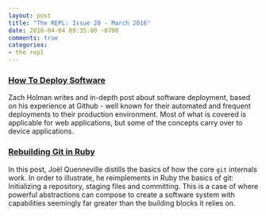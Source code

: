```yaml
---
layout: post
title: "The REPL: Issue 20 - March 2016"
date: 2016-04-04 09:35:00 -0700
comments: true
categories:
- the repl
---
```


### [How To Deploy Software][1]

Zach Holman writes and in-depth post about software deployment, based on his experience at Github - well known for their automated and frequent deployments to their production environment. Most of what is covered is applicable for web applications, but some of the concepts carry over to device applications.

### [Rebuilding Git in Ruby][2]

In this post, Joël Quenneville distills the basics of how the core `git` internals work. In order to illustrate, he reimplements in Ruby the basics of git: Initializing a repository, staging files and committing. This is a case of where powerful abstractions can compose to create a software system with capabilities seemingly far greater than the building blocks it relies on.

[1]: https://zachholman.com/posts/deploying-software
[2]: https://robots.thoughtbot.com/rebuilding-git-in-ruby
